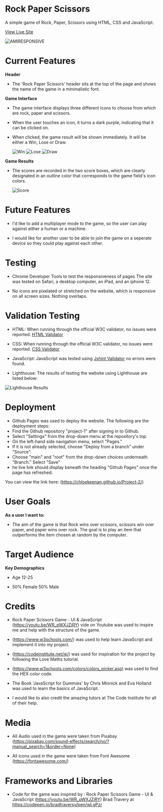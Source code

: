 
# Rock Paper Scissors 

A simple game of Rock, Paper, Scissors using HTML, CSS and JavaScript.

[View Live Site]( https://chloekeenan.github.io/Project-2/)

   ![AMIRESPONSIVE](assets/images/responsive.png)


# Current Features
**Header**
- The 'Rock Paper Scissors' header sits at the top of the page and shows the name of the game in a minimalistic font.
 
**Game Interface**
- The game interface displays three different icons to choose from which are rock, paper and scissors.

- When the user touches an icon, it turns a dark purple, indicating that it can be clicked on. 

- When clicked, the game result will be shown immediately. It will be either a Win, Lose or Draw.

   ![Win](assets/images/win.png)
      ![Lose](assets/images/lose.png)
         ![Draw](assets/images/Draw.png)

**Game Results**
- The scores are recorded in the two score boxes, which are clearly designated in an outline color that corresponds to the game field's icon colors.

   ![Score](assets/images/game.png)

# Future Features

- I'd like to add a multiplayer mode to the game, so the user can play against either a human or a machine. 

- I would like for another user to be able to join the game on a seperate device so they could play against each other.


# Testing 

- Chrome Developer Tools to test the responsiveness of pages The site was tested on Safari, a desktop computer, an iPad, and an iphone 12.

- No icons are pixelated or stretched on the website, which is responsive on all screen sizes. Nothing overlaps.



# Validation Testing

- HTML: When running through the official W3C validator, no issues were reported.
[HTML Validator](https://validator.w3.org/nu/?doc=https%3A%2F%2Fchloekeenan.github.io%2FProject-2%2F)


- CSS: When running through the official W3C validator, no issues were reported. 
[CSS Validator](https://jigsaw.w3.org/css-validator/validator?uri=https%3A%2F%2Fchloekeenan.github.io%2FProject-2%2F&profile=css3svg&usermedium=all&warning=1&vextwarning=&lang=en)

- JavaScript: JavaScript was tested using [Jshint Validator](https://jshint.com/) no errors were found.

- Lighthouse: The results of testing the website using Lighthouse are listed below:

 ![Lighthouse Results](assets/images/Lighthouse%20.png)



# Deployment 

- Github Pages was used to deploy the website. The following are the deployment steps:
- Find the Github repository "project-1" after signing in to Github.
- Select "Settings" from the drop-down menu at the repository's top.
- On the left-hand side navigation menu, select "Pages."
- If it is not already selected, choose "Deploy from a branch" under "Source".
- Choose "main" and "root" from the drop-down choices underneath "Branch."
Select "Save"
- he live link should display beneath the heading "Github Pages" once the page has refreshed.

You can view the link here: (https://chloekeenan.github.io/Project-2/)

# User Goals 
**As a user I want to:**
- The aim of the game is that Rock wins over scissors, scissors win over paper, and paper wins over rock. The goal is to play an item that outperforms the item chosen at random by the computer.


# Target Audience 
**Key Demographics**

- Age 12-25 

- 50% Female 50% Male 


# Credits 

- Rock Paper Scissors Game - UI & JavaScript (https://youtu.be/WR_pWXJZiRY) vide on Youtube was used to inspire me and help with the structure of the game.  

- (https://www.w3schools.com/) was used to help learn JavaScript and implement it into my project. 

- (https://codeinstitute.net/ie/) was used for inspiration for the project by following the Love Maths tutorial. 

- (https://www.w3schools.com/colors/colors_picker.asp) was used to find the HEX color code.

- The Book 'JavaScript for Dummies' by Chris Minnick and Eva Holland was used to learn the basics of JavaScript. 

- I would like to also credit the amazing tutors at The Code Institute for all of their help. 

# Media

- All Audio used in the game were taken from Pixabay (https://pixabay.com/sound-effects/search/no/?manual_search=1&order=None)

- All icons used in the game were taken from Font Awesome (https://fontawesome.com/)

# Frameworks and Libraries
 
- Code for the game was inspired by : Rock Paper Scissors Game - UI & JavaScript (https://youtu.be/WR_pWXJZiRY) Brad Travery at https://codepen.io/bradtraversy/pen/wLgPzr

